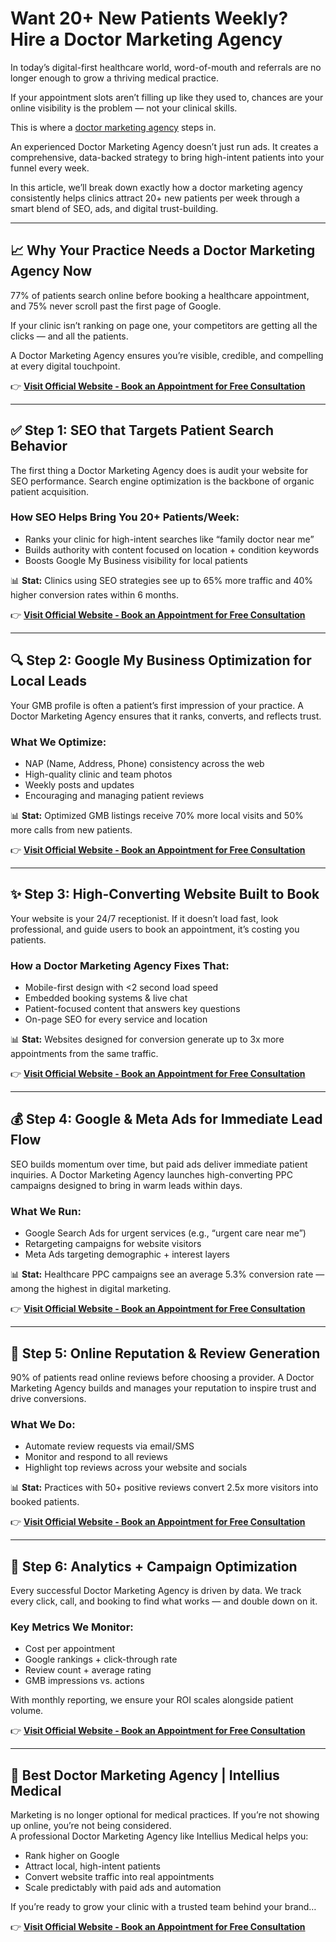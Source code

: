 # Want 20+ New Patients Weekly? Hire a Doctor Marketing Agency

In today’s digital-first healthcare world, word-of-mouth and referrals are no longer enough to grow a thriving medical practice. 

If your appointment slots aren’t filling up like they used to, chances are your online visibility is the problem — not your clinical skills.  

This is where a [doctor marketing agency](https://www.intelliusmedical.com/) steps in.  

An experienced Doctor Marketing Agency doesn’t just run ads. It creates a comprehensive, data-backed strategy to bring high-intent patients into your funnel every week. 

In this article, we’ll break down exactly how a doctor marketing agency consistently helps clinics attract 20+ new patients per week through a smart blend of SEO, ads, and digital trust-building.

---

## 📈 Why Your Practice Needs a Doctor Marketing Agency Now

77% of patients search online before booking a healthcare appointment, and 75% never scroll past the first page of Google.  

If your clinic isn’t ranking on page one, your competitors are getting all the clicks — and all the patients. 

A Doctor Marketing Agency ensures you’re visible, credible, and compelling at every digital touchpoint.  

👉 **[Visit Official Website - Book an Appointment for Free Consultation](https://www.intelliusmedical.com/)**

---

## ✅ Step 1: SEO that Targets Patient Search Behavior

The first thing a Doctor Marketing Agency does is audit your website for SEO performance. Search engine optimization is the backbone of organic patient acquisition.

### How SEO Helps Bring You 20+ Patients/Week:

- Ranks your clinic for high-intent searches like “family doctor near me”  
- Builds authority with content focused on location + condition keywords  
- Boosts Google My Business visibility for local patients  

📊 **Stat:** Clinics using SEO strategies see up to 65% more traffic and 40% higher conversion rates within 6 months.  

👉 **[Visit Official Website - Book an Appointment for Free Consultation](https://www.intelliusmedical.com/)**

---

## 🔍 Step 2: Google My Business Optimization for Local Leads

Your GMB profile is often a patient’s first impression of your practice. A Doctor Marketing Agency ensures that it ranks, converts, and reflects trust.

### What We Optimize:

- NAP (Name, Address, Phone) consistency across the web  
- High-quality clinic and team photos  
- Weekly posts and updates  
- Encouraging and managing patient reviews  

📊 **Stat:** Optimized GMB listings receive 70% more local visits and 50% more calls from new patients.  

👉 **[Visit Official Website - Book an Appointment for Free Consultation](https://www.intelliusmedical.com/)**

---

## ✨ Step 3: High-Converting Website Built to Book

Your website is your 24/7 receptionist. If it doesn’t load fast, look professional, and guide users to book an appointment, it’s costing you patients.

### How a Doctor Marketing Agency Fixes That:

- Mobile-first design with <2 second load speed  
- Embedded booking systems & live chat  
- Patient-focused content that answers key questions  
- On-page SEO for every service and location  

📊 **Stat:** Websites designed for conversion generate up to 3x more appointments from the same traffic.  

👉 **[Visit Official Website - Book an Appointment for Free Consultation](https://www.intelliusmedical.com/)**

---

## 💰 Step 4: Google & Meta Ads for Immediate Lead Flow

SEO builds momentum over time, but paid ads deliver immediate patient inquiries. A Doctor Marketing Agency launches high-converting PPC campaigns designed to bring in warm leads within days.

### What We Run:

- Google Search Ads for urgent services (e.g., “urgent care near me”)  
- Retargeting campaigns for website visitors  
- Meta Ads targeting demographic + interest layers  

📊 **Stat:** Healthcare PPC campaigns see an average 5.3% conversion rate — among the highest in digital marketing.  

👉 **[Visit Official Website - Book an Appointment for Free Consultation](https://www.intelliusmedical.com/)**

---

## 🚀 Step 5: Online Reputation & Review Generation

90% of patients read online reviews before choosing a provider. A Doctor Marketing Agency builds and manages your reputation to inspire trust and drive conversions.

### What We Do:

- Automate review requests via email/SMS  
- Monitor and respond to all reviews  
- Highlight top reviews across your website and socials  

📊 **Stat:** Practices with 50+ positive reviews convert 2.5x more visitors into booked patients.  

👉 **[Visit Official Website - Book an Appointment for Free Consultation](https://www.intelliusmedical.com/)**

---

## 🔄 Step 6: Analytics + Campaign Optimization

Every successful Doctor Marketing Agency is driven by data. We track every click, call, and booking to find what works — and double down on it.

### Key Metrics We Monitor:

- Cost per appointment  
- Google rankings + click-through rate  
- Review count + average rating  
- GMB impressions vs. actions  

With monthly reporting, we ensure your ROI scales alongside patient volume.  

👉 **[Visit Official Website - Book an Appointment for Free Consultation](https://www.intelliusmedical.com/)**

---

## 🚀 Best Doctor Marketing Agency | Intellius Medical

Marketing is no longer optional for medical practices. If you’re not showing up online, you’re not being considered.  
A professional Doctor Marketing Agency like Intellius Medical helps you:

- Rank higher on Google  
- Attract local, high-intent patients  
- Convert website traffic into real appointments  
- Scale predictably with paid ads and automation  

If you’re ready to grow your clinic with a trusted team behind your brand…  

👉 **[Visit Official Website - Book an Appointment for Free Consultation](https://www.intelliusmedical.com/)**
